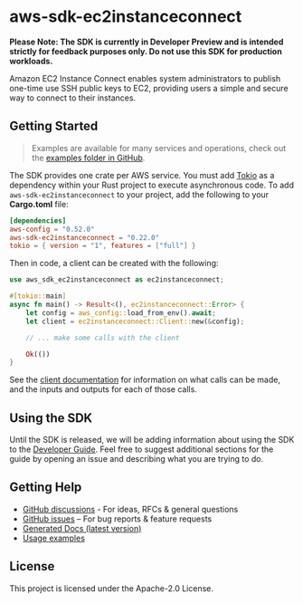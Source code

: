 # aws-sdk-ec2instanceconnect

**Please Note: The SDK is currently in Developer Preview and is intended strictly for
feedback purposes only. Do not use this SDK for production workloads.**

Amazon EC2 Instance Connect enables system administrators to publish one-time use SSH public keys to EC2, providing users a simple and secure way to connect to their instances.

## Getting Started

> Examples are available for many services and operations, check out the
> [examples folder in GitHub](https://github.com/awslabs/aws-sdk-rust/tree/main/examples).

The SDK provides one crate per AWS service. You must add [Tokio](https://crates.io/crates/tokio)
as a dependency within your Rust project to execute asynchronous code. To add `aws-sdk-ec2instanceconnect` to
your project, add the following to your **Cargo.toml** file:

```toml
[dependencies]
aws-config = "0.52.0"
aws-sdk-ec2instanceconnect = "0.22.0"
tokio = { version = "1", features = ["full"] }
```

Then in code, a client can be created with the following:

```rust
use aws_sdk_ec2instanceconnect as ec2instanceconnect;

#[tokio::main]
async fn main() -> Result<(), ec2instanceconnect::Error> {
    let config = aws_config::load_from_env().await;
    let client = ec2instanceconnect::Client::new(&config);

    // ... make some calls with the client

    Ok(())
}
```

See the [client documentation](https://docs.rs/aws-sdk-ec2instanceconnect/latest/aws_sdk_ec2instanceconnect/client/struct.Client.html)
for information on what calls can be made, and the inputs and outputs for each of those calls.

## Using the SDK

Until the SDK is released, we will be adding information about using the SDK to the
[Developer Guide](https://docs.aws.amazon.com/sdk-for-rust/latest/dg/welcome.html). Feel free to suggest
additional sections for the guide by opening an issue and describing what you are trying to do.

## Getting Help

* [GitHub discussions](https://github.com/awslabs/aws-sdk-rust/discussions) - For ideas, RFCs & general questions
* [GitHub issues](https://github.com/awslabs/aws-sdk-rust/issues/new/choose) – For bug reports & feature requests
* [Generated Docs (latest version)](https://awslabs.github.io/aws-sdk-rust/)
* [Usage examples](https://github.com/awslabs/aws-sdk-rust/tree/main/examples)

## License

This project is licensed under the Apache-2.0 License.

